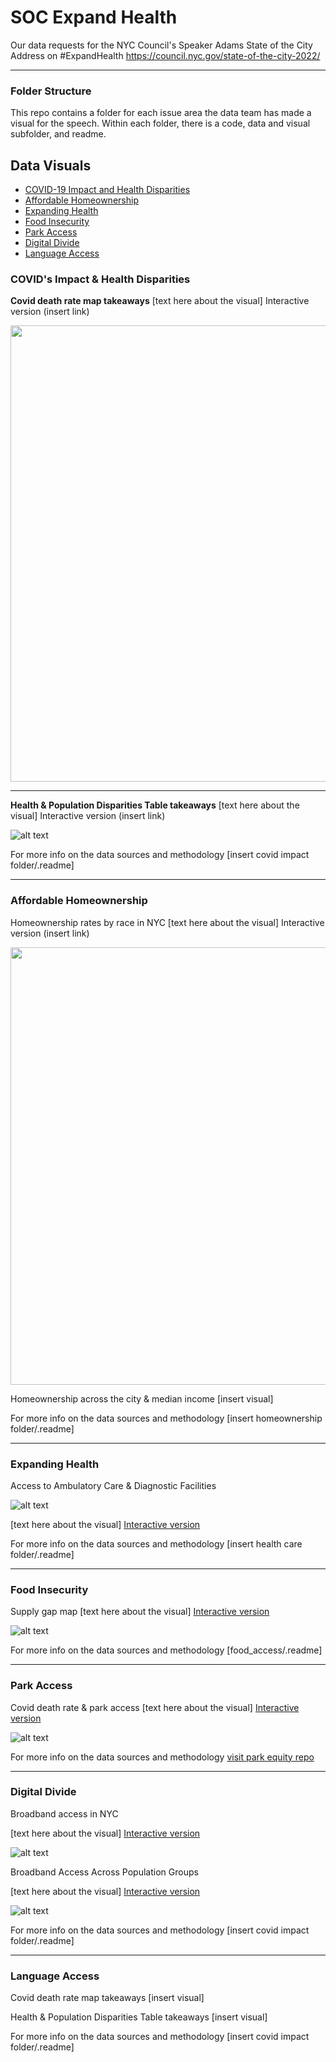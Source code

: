 # SOC Expand Health 
Our data requests for the NYC Council's Speaker Adams State of the City Address on #ExpandHealth https://council.nyc.gov/state-of-the-city-2022/

***   

### Folder Structure
This repo contains a folder for each issue area the data team has made a visual for the speech. Within each folder, there is a  code, data and visual subfolder, and readme.

## Data Visuals

+ [COVID-19 Impact and Health Disparities](https://github.com/NewYorkCityCouncil/SOC_HealthyNYC_2022#covids-impact--health-disparities)
+ [Affordable Homeownership](https://github.com/NewYorkCityCouncil/SOC_HealthyNYC_2022#affordable-homeownership)
+ [Expanding Health](https://github.com/NewYorkCityCouncil/SOC_HealthyNYC_2022#expanding-health)
+ [Food Insecurity](https://github.com/NewYorkCityCouncil/SOC_HealthyNYC_2022#food-insecurity)
+ [Park Access](https://github.com/NewYorkCityCouncil/SOC_HealthyNYC_2022#park-access)
+ [Digital Divide](https://github.com/NewYorkCityCouncil/SOC_HealthyNYC_2022#digital-divide)
+ [Language Access](https://github.com/NewYorkCityCouncil/SOC_HealthyNYC_2022#language-access)

### COVID's Impact & Health Disparities

**Covid death rate map takeaways**
[text here about the visual] Interactive version (insert link)

<img src="https://newyorkcitycouncil.github.io/Covid_Characteristics/visuals/map_covid.png" width="800" height="730"/>

***  


**Health & Population Disparities Table takeaways**
[text here about the visual] Interactive version (insert link)

![alt text](https://newyorkcitycouncil.github.io/Covid_Characteristics/visuals/Covid_Plot_nocolor.png")
                                                                                                                              
                                                                                                                           
For more info on the data sources and methodology [insert covid impact folder/.readme] 

***

### Affordable Homeownership

Homeownership rates by race in NYC
[text here about the visual] Interactive version (insert link)

<img src="https://newyorkcitycouncil.github.io/SOC_HealthyNYC_2022/housing_affordability/visual/Home%20Ownership%20Rate%20by%20Race%20Ethnicity.png" width="800" height="700">

Homeownership across the city & median income
[insert visual]

For more info on the data sources and methodology [insert homeownership folder/.readme]

***

### Expanding Health 

Access to Ambulatory Care & Diagnostic Facilities

![alt text](https://newyorkcitycouncil.github.io/SOC_HealthyNYC_2022/health_care/visual/NYC_Health_Access.png)

[text here about the visual] [Interactive version](https://newyorkcitycouncil.github.io/SOC_HealthyNYC_2022/health_care/visual/)

For more info on the data sources and methodology [insert health care folder/.readme]

***  


### Food Insecurity

Supply gap map 
[text here about the visual] 
[Interactive version](https://newyorkcitycouncil.github.io/SOC_HealthyNYC_2022/food_access/visual/efap_score.html)

![alt text](https://newyorkcitycouncil.github.io/SOC_HealthyNYC_2022/food_access/visual/efap_score.png)


For more info on the data sources and methodology [food_access/.readme]

***  


### Park Access

Covid death rate & park access
[text here about the visual] [Interactive version](https://newyorkcitycouncil.github.io/park_equity_covid_2022/figures/COVID_deaths.html)

![alt text](https://newyorkcitycouncil.github.io/park_equity_covid_2022/figures/COVID_deaths.png)

For more info on the data sources and methodology [visit park equity repo](https://github.com/NewYorkCityCouncil/park_equity_covid_2022)

***  



### Digital Divide

Broadband access in NYC

[text here about the visual] [Interactive version]()

![alt text](https://newyorkcitycouncil.github.io/SOC_HealthyNYC_2022/digital_divide/map_puma.png)

Broadband Access Across Population Groups

[text here about the visual] [Interactive version]()

![alt text](https://newyorkcitycouncil.github.io/SOC_HealthyNYC_2022/digital_divide/group_comparison.png)

For more info on the data sources and methodology [insert covid impact folder/.readme]

***  



### Language Access

Covid death rate map takeaways
[insert visual]

Health & Population Disparities Table takeaways
[insert visual]

For more info on the data sources and methodology [insert covid impact folder/.readme]




